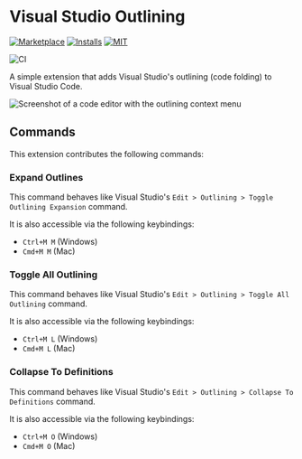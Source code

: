 # Visual Studio Outlining

[![Marketplace](https://img.shields.io/visual-studio-marketplace/v/MichaelJolley.vscode-vs-outlining)](https://marketplace.visualstudio.com/items?itemName=MichaelJolley.vscode-vs-outlining) [![Installs](https://img.shields.io/visual-studio-marketplace/i/MichaelJolley.vscode-vs-outlining?color=blue&logo=visual-studio-code)](https://marketplace.visualstudio.com/items?itemName=MichaelJolley.vscode-vs-outlining) [![MIT](https://img.shields.io/badge/license-MIT-orange.png?color=blue&style=flat-round)](https://opensource.org/licenses/MIT)

![CI](https://img.shields.io/github/actions/workflow/status/michaeljolley/vscode-vs-outlining/CI.yml?logo=github)

A simple extension that adds Visual Studio's outlining (code folding) to Visual
Studio Code.

![Screenshot of a code editor with the outlining context menu](https://github.com/MichaelJolley/vscode-vs-outlining/assets/1228996/cefb7902-97e6-4b02-9217-24524337123a)

## Commands

This extension contributes the following commands:

### Expand Outlines

This command behaves like Visual Studio's `Edit > Outlining > Toggle Outlining
Expansion` command.

It is also accessible via the following keybindings:

- `Ctrl+M M` (Windows)
- `Cmd+M M` (Mac)

### Toggle All Outlining

This command behaves like Visual Studio's `Edit > Outlining > Toggle All Outlining` command.

It is also accessible via the following keybindings:

- `Ctrl+M L` (Windows)
- `Cmd+M L` (Mac)

### Collapse To Definitions

This command behaves like Visual Studio's `Edit > Outlining > Collapse To Definitions` command.

It is also accessible via the following keybindings:

- `Ctrl+M O` (Windows)
- `Cmd+M O` (Mac)
